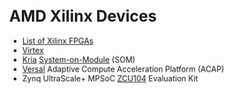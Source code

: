 # AMD Xilinx Devices
* [List of Xilinx FPGAs](https://en.wikipedia.org/wiki/List_of_Xilinx_FPGAs)
* [Virtex](https://en.wikipedia.org/wiki/Virtex_(FPGA))
* [Kria](https://www.xilinx.com/products/som/kria.html) [System-on-Module](https://www.xilinx.com/products/som/what-is-a-som.html) (SOM)
* [Versal](https://www.xilinx.com/products/silicon-devices/acap/versal.html) Adaptive Compute Acceleration Platform (ACAP)
* Zynq UltraScale+ MPSoC [ZCU104](https://www.xilinx.com/products/boards-and-kits/zcu104.html) Evaluation Kit
